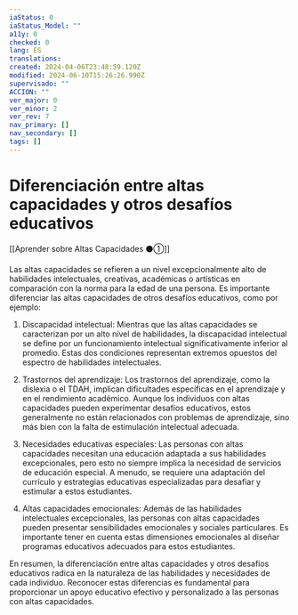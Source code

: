 ```yaml
---
iaStatus: 0
iaStatus_Model: ""
a11y: 0
checked: 0
lang: ES
translations: 
created: 2024-04-06T23:48:59.120Z
modified: 2024-06-10T15:26:26.990Z
supervisado: ""
ACCION: ""
ver_major: 0
ver_minor: 2
ver_rev: 7
nav_primary: []
nav_secondary: []
tags: []
---
```

# Diferenciación entre altas capacidades y otros desafíos educativos

[[Aprender sobre Altas Capacidades ⚫①]]

Las altas capacidades se refieren a un nivel excepcionalmente alto de habilidades intelectuales, creativas, académicas o artísticas en comparación con la norma para la edad de una persona. Es importante diferenciar las altas capacidades de otros desafíos educativos, como por ejemplo:

1. Discapacidad intelectual: Mientras que las altas capacidades se caracterizan por un alto nivel de habilidades, la discapacidad intelectual se define por un funcionamiento intelectual significativamente inferior al promedio. Estas dos condiciones representan extremos opuestos del espectro de habilidades intelectuales.

2. Trastornos del aprendizaje: Los trastornos del aprendizaje, como la dislexia o el TDAH, implican dificultades específicas en el aprendizaje y en el rendimiento académico. Aunque los individuos con altas capacidades pueden experimentar desafíos educativos, estos generalmente no están relacionados con problemas de aprendizaje, sino más bien con la falta de estimulación intelectual adecuada.

3. Necesidades educativas especiales: Las personas con altas capacidades necesitan una educación adaptada a sus habilidades excepcionales, pero esto no siempre implica la necesidad de servicios de educación especial. A menudo, se requiere una adaptación del currículo y estrategias educativas especializadas para desafiar y estimular a estos estudiantes.

4. Altas capacidades emocionales: Además de las habilidades intelectuales excepcionales, las personas con altas capacidades pueden presentar sensibilidades emocionales y sociales particulares. Es importante tener en cuenta estas dimensiones emocionales al diseñar programas educativos adecuados para estos estudiantes.

En resumen, la diferenciación entre altas capacidades y otros desafíos educativos radica en la naturaleza de las habilidades y necesidades de cada individuo. Reconocer estas diferencias es fundamental para proporcionar un apoyo educativo efectivo y personalizado a las personas con altas capacidades.
